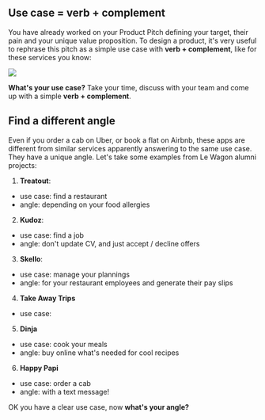 ## Use case = verb + complement

You have already worked on your Product Pitch defining your target, their pain and your unique value proposition. To design a product, it's very useful to rephrase this pitch as a simple use case with **verb + complement**, like for these services you know:

![](https://raw.githubusercontent.com/lewagon/fullstack-images/master/product-design/use-case.png)

**What's your use case?** Take your time, discuss with your team and come up with a simple **verb + complement**.

## Find a different angle

Even if you order a cab on Uber, or book a flat on Airbnb, these apps are different from similar services apparently answering to the same use case. They have a unique angle. Let's take some examples from Le Wagon alumni projects:

1. **Treatout**:
  - use case: find a restaurant
  - angle: depending on your food allergies
2. **Kudoz**:
  - use case: find a job
  - angle: don't update CV, and just accept / decline offers
3. **Skello**:
  - use case: manage your plannings
  - angle: for your restaurant employees and generate their pay slips
4. **Take Away Trips**
  - use case:
5. **Dinja**
  - use case: cook your meals
  - angle: buy online what's needed for cool recipes
6. **Happy Papi**
  - use case: order a cab
  - angle: with a text message!

OK you have a clear use case, now **what's your angle?**
